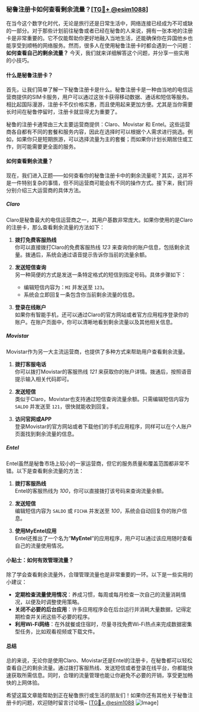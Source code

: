 ### 秘鲁注册卡如何查看剩余流量？[[TG💪+ @esim1088](https://t.me/s/esim1088)]

在当今这个数字化时代，无论是旅行还是日常生活中，网络连接已经成为不可或缺的一部分。对于那些计划前往秘鲁或者已经在秘鲁的人来说，拥有一张本地的注册卡是非常重要的。它不仅能帮助你更好地融入当地生活，还能确保你在异国他乡也能享受到顺畅的网络服务。然而，很多人在使用秘鲁注册卡时都会遇到一个问题：**如何查看自己的剩余流量？** 今天，我们就来详细解答这个问题，并分享一些实用的小技巧。

#### 什么是秘鲁注册卡？

首先，让我们简单了解一下秘鲁注册卡是什么。秘鲁注册卡是一种由当地的电信运营商提供的SIM卡服务，用户可以通过这张卡获得移动数据、通话和短信等服务。相比起国际漫游，注册卡不仅价格实惠，而且使用起来更加方便。尤其是当你需要长时间在秘鲁停留时，注册卡就显得尤为重要了。

秘鲁的注册卡通常由三大主要运营商提供：Claro、Movistar 和 Entel。这些运营商各自都有不同的套餐和服务内容，因此在选择时可以根据个人需求进行挑选。例如，如果你只是短期旅游，可以选择流量为主的套餐；而如果你计划长期居住或工作，则可能需要更全面的服务。

#### 如何查看剩余流量？

现在，我们进入正题——如何查看你的秘鲁注册卡中的剩余流量呢？其实，这并不是一件特别复杂的事情，但不同运营商可能会有不同的操作方式。接下来，我们将分别介绍三大运营商的具体方法。

##### Claro

Claro是秘鲁最大的电信运营商之一，其用户基数非常庞大。如果你使用的是Claro的注册卡，那么查看剩余流量的方法如下：

1. **拨打免费客服热线**  
   你可以直接拨打Claro的免费客服热线 *123* 来查询你的账户信息，包括剩余流量。拨通后，系统会通过语音提示告诉你当前的流量余额。

2. **发送短信查询**  
   另一种简便的方式是发送一条特定格式的短信到指定号码。具体步骤如下：
   - 编辑短信内容为：`MI` 并发送至 `123`。
   - 系统会立即回复一条包含你当前剩余流量的信息。

3. **登录在线账户**  
   如果你有智能手机，还可以通过Claro的官方网站或者官方应用程序登录你的账户。在账户页面中，你可以清晰地看到剩余流量以及其他相关信息。

##### Movistar

Movistar作为另一大主流运营商，也提供了多种方式来帮助用户查看剩余流量。

1. **拨打客服电话**  
   你可以拨打Movistar的客服热线 *121* 来获取你的账户详情。拨通后，按照语音提示输入相关代码即可。

2. **发送短信**  
   类似于Claro，Movistar也支持通过短信查询流量余额。只需编辑短信内容为 `SALDO` 并发送至 `121`，很快就能收到回复。

3. **访问官网或APP**  
   登录Movistar的官方网站或者下载他们的手机应用程序，同样可以在个人账户页面找到剩余流量的信息。

##### Entel

Entel虽然是秘鲁市场上较小的一家运营商，但它的服务质量和覆盖范围都非常不错。以下是查看剩余流量的方法：

1. **拨打客服热线**  
   Entel的客服热线为 *100*，你可以直接拨打该号码来查询流量余额。

2. **发送短信**  
   编辑短信内容为 `SALDO` 或 `FICHA` 并发送至 *100*，系统会自动回复你的账户信息。

3. **使用MyEntel应用**  
   Entel还推出了一个名为“**MyEntel**”的应用程序，用户可以通过该应用随时查看自己的流量使用情况。

#### 小贴士：如何有效管理流量？

除了学会查看剩余流量外，合理管理流量也是非常重要的一环。以下是一些实用的小建议：

- **定期检查流量使用情况**：养成习惯，每周或每月检查一次自己的流量消耗情况，以便及时调整使用策略。
- **关闭不必要的后台应用**：许多应用程序会在后台运行并消耗大量数据，记得定期检查并关闭这些不必要的程序。
- **利用Wi-Fi网络**：在外就餐或住宿时，尽量寻找免费Wi-Fi热点来完成数据密集型任务，比如观看视频或下载文件。

#### 总结

总的来说，无论你是使用Claro、Movistar还是Entel的注册卡，在秘鲁都可以轻松查看自己的剩余流量。通过拨打客服热线、发送短信或者登录在线平台，你都能快速获取所需信息。同时，合理的流量管理也能让你避免不必要的开销，享受更加畅快的上网体验。

希望这篇文章能帮助到正在秘鲁旅行或生活的朋友们！如果你还有其他关于秘鲁注册卡的问题，欢迎随时留言讨论哦~ [[TG💪+ @esim1088](https://t.me/s/esim1088) ![Image](https://i.postimg.cc/4NQfJmqS/Snipaste-2025-05-13-00-14-12.png)]